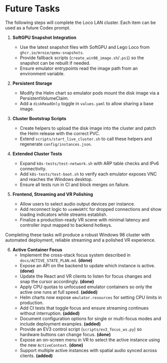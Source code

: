 # Future Tasks

The following steps will complete the Loco LAN cluster. Each item can be used as
a future Codex prompt.

1. **SoftGPU Snapshot Integration**
   - Use the latest snapshot files with SoftGPU and Lego Loco from `ghcr.io/mroie/qemu-snapshots`.
   - Provide fallback scripts (`create_win98_image.sh`/`.ps1`) so the snapshot can be rebuilt if needed.
   - Ensure emulator entrypoints read the image path from an environment variable.

2. **Persistent Storage**
   - Modify the Helm chart so emulator pods mount the disk image via a PersistentVolumeClaim.
   - Add a `diskReadOnly` toggle in `values.yaml` to allow sharing a base image.

3. **Cluster Bootstrap Scripts**
   - Create helpers to upload the disk image into the cluster and patch the Helm release with the correct PVC.
   - Extend `scripts/start_live_cluster.sh` to call these helpers and regenerate `config/instances.json`.

4. **Extended Cluster Tests**
   - Expand `k8s-tests/test-network.sh` with ARP table checks and IPv6 connectivity.
   - Add `k8s-tests/test-boot.sh` to verify each emulator exposes VNC and reaches the Windows desktop.
   - Ensure all tests run in CI and block merges on failure.

5. **Frontend, Streaming and VR Polishing**
   - Allow users to select audio output devices per instance.
   - Add reconnect logic to `useWebRTC` for dropped connections and show loading indicators while streams establish.
   - Finalize a production-ready VR scene with minimal latency and controller input mapped to backend hotkeys.

Completing these tasks will produce a robust Windows 98 cluster with automated deployment, reliable streaming and a polished VR experience.



6. **Active Container Focus**
   - Implement the cross-stack focus system described in `docs/ACTIVE_STATE_PLAN.md`. **(done)**
   - Expose an API on the backend to update which instance is active. **(done)**
   - Update the React and VR clients to listen for focus changes and snap the cursor accordingly. **(done)**
   - Apply CPU quotas to unfocused emulator containers so only the active one runs at full speed. **(added)**
   - Helm charts now expose `emulator.resources` for setting CPU limits in production.
   - Add CI tests that toggle focus and ensure streaming continues without interruption. **(added)**
   - Document configuration options for single or multi-focus modes and include deployment examples. **(added)**
   - Provide an EV3 control script (`scripts/ev3_focus_ws.py`) so hardware buttons can change focus. **(done)**
   - Expose an on-screen menu in VR to select the active instance using the new `ActiveContext`. **(done)**
   - Support multiple active instances with spatial audio synced across clients. **(added)**
